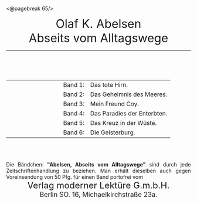 <@pagebreak 65/>

<div style="font-size: xx-large; text-align: center;">Olaf K. Abelsen</div>
<div style="font-size: xx-large; text-align: center;">Abseits vom Alltagswege</div>
<hr/>

<table style="margin-top: 5em; margin-bottom: 4em; border-spacing: 0.5em;">
	<colgroup>
		<col style="width: 33%;"/>
		<col/>
		<col/>
	</colgroup>
	<tr><td></td><td>Band 1:</td><td>Das tote Hirn.</td></tr>
	<tr><td></td><td>Band 2:</td><td>Das Geheimnis des Meeres.</td></tr>
	<tr><td></td><td>Band 3:</td><td>Mein Freund Coy.</td></tr>
	<tr><td></td><td>Band 4:</td><td>Das Paradies der Enterbten.</td></tr>
	<tr><td></td><td>Band 5:</td><td>Das Kreuz in der Wüste.</td></tr>
	<tr><td></td><td>Band 6:</td><td>Die Geisterburg.</td></tr>
</table>

<div style="text-align: justify;">
Die Bändchen: <span style="font-weight: bold;">"Abelsen, Abseits vom Alltagswege"</span>
sind durch jede Zeitschriftenhandlung zu beziehen.
Man erhält dieselben auch gegen Voreinsendung
von 50 Pfg. für einen Band portofrei vom
</div>

<div style="font-size: x-large; text-align: center;">Verlag moderner Lektüre G.m.b.H.</div>
<div style="font-size: large; text-align: center;">Berlin SO. 16, Michaelkirchstraße 23a.</div>
